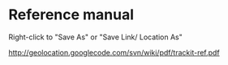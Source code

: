 

# Reference manual #

Right-click to "Save As" or "Save Link/ Location As"

http://geolocation.googlecode.com/svn/wiki/pdf/trackit-ref.pdf